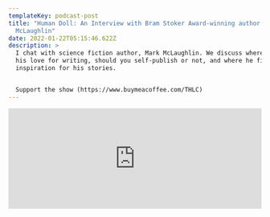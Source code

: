 ```yaml
---
templateKey: podcast-post
title: "Human Doll: An Interview with Bram Stoker Award-winning author, Mark
  McLaughlin"
date: 2022-01-22T05:15:46.622Z
description: >
  I chat with science fiction author, Mark McLaughlin. We discuss where he found
  his love for writing, should you self-publish or not, and where he finds his
  inspiration for his stories. 


  Support the show (https://www.buymeacoffee.com/THLC)
---
```

<iframe src="https://www.buzzsprout.com/1903968/9820212-human-doll-an-interview-with-bram-stoker-award-winning-author-mark-mclaughlin?client_source=small_player&iframe=true" loading="lazy" width="100%" height="200" frameborder="0" scrolling="no" title='The Holistic Life Coach , Human Doll: An Interview with Bram Stoker Award-winning author, Mark McLaughlin'></iframe>